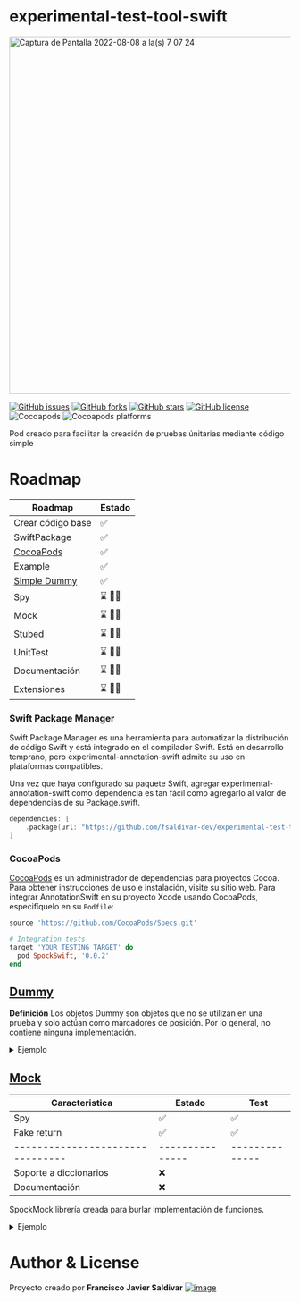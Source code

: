 # experimental-test-tool-swift


<img width="640" alt="Captura de Pantalla 2022-08-08 a la(s) 7 07 24" src="https://user-images.githubusercontent.com/16517868/183414396-108611c1-8585-4ce5-8b4f-088ea4d15f04.png">

[![GitHub issues](https://img.shields.io/github/issues/fsaldivar-dev/experimental-test-tool-swift?style=for-the-badge)](https://github.com/fsaldivar-dev/experimental-test-tool-swift/issues)
[![GitHub forks](https://img.shields.io/github/forks/fsaldivar-dev/experimental-test-tool-swift?style=for-the-badge)](https://github.com/fsaldivar-dev/experimental-test-tool-swift/network)
[![GitHub stars](https://img.shields.io/github/stars/fsaldivar-dev/experimental-test-tool-swift?style=for-the-badge)](https://github.com/fsaldivar-dev/experimental-test-tool-swift/stargazers)
[![GitHub license](https://img.shields.io/github/license/fsaldivar-dev/experimental-test-tool-swift?style=for-the-badge)](https://github.com/fsaldivar-dev/experimental-test-tool-swift/blob/main/LICENSE.md)
![Cocoapods](https://img.shields.io/cocoapods/v/SpockSwift?style=for-the-badge)
![Cocoapods platforms](https://img.shields.io/cocoapods/p/SpockSwift?style=for-the-badge)

Pod creado para facilitar la creación de pruebas únitarias mediante código simple

# Roadmap

|                Roadmap             |    Estado     |
| -----------------------------------| ------------- |
| Crear código base                  | ✅            |
| SwiftPackage                       | ✅            |
| [CocoaPods](https://cocoapods.org) | ✅            |
| Example                            | ✅            |
| [Simple Dummy](./Sources/SpockDummy/assets//SpockableDummy.md)| ✅            |
| Spy                                | ⌛ 👨‍💻         |
| Mock                               | ⌛ 👨‍💻         |
| Stubed                             | ⌛ 👨‍💻         |
| UnitTest                           | ⌛ 👨‍💻         |
| Documentación                      | ⌛  👨‍💻        |
| Extensiones                        | ⌛  👨‍💻        |


### Swift Package Manager
Swift Package Manager es una herramienta para automatizar la distribución de código Swift y está integrado en el compilador Swift. Está en desarrollo temprano, pero experimental-annotation-swift admite su uso en plataformas compatibles.


Una vez que haya configurado su paquete Swift, agregar experimental-annotation-swift como dependencia es tan fácil como agregarlo al valor de dependencias de su Package.swift.
```swift
dependencies: [
    .package(url: "https://github.com/fsaldivar-dev/experimental-test-tool-swift", .upToNextMajor(from: "0.0.1"))
]
```

### CocoaPods
[CocoaPods](https://cocoapods.org) es un administrador de dependencias para proyectos Cocoa. Para obtener instrucciones de uso e instalación, visite su sitio web. Para integrar AnnotationSwift en su proyecto Xcode usando CocoaPods, especifíquelo en su `Podfile`:


```ruby
source 'https://github.com/CocoaPods/Specs.git'

# Integration tests
target 'YOUR_TESTING_TARGET' do
  pod SpockSwift, '0.0.2'
end
```

## [Dummy](./Sources/SpockDummy/assets//SpockableDummy.md)
**Definición**
Los objetos Dummy son objetos que no se utilizan en una prueba y solo actúan como marcadores de posición. Por lo general, no contiene ninguna implementación.
<details>
    <summary>Ejemplo</summary>
    
````Swift

struct User: Codable, SpockDummy {
  let name: String
  var lastName: String
  var age: Int
  var profession: Profession
}

struct Profession: Codable, SpockDummy {
  var name: String
  var university: University
}

struct University: Codable: SpockDummy {
   let name: String
   var country: String
}

let user: User = try .dummy()
print(user.name) // return ""
print(user.age) // return 0
print(user.profession.name) // return ""
print(user.profession.university.name) // return ""
print(user.profession.university.country) // return ""

let user = try Profession.dummy()
print(profession.name) // return ""
print(profession.university.name) // return ""
print(profession.university.country) // return ""

let university = try University.dummy()
print(university.name) // return ""
print(university.country) // return ""
````
</details>

## [Mock](./Sources/SpockMock/assets/SpockMock.md)

| Caracteristica                 |     Estado    |     Test      |
| -----------------------------  | ------------- | ------------- |
| Spy                            |       ✅      |       ✅       |
| Fake return                    |       ✅      |       ✅       |
|--------------------------------|---------------|--------------  |
| Soporte a diccionarios         |              ❌                |
| Documentación                  |              ❌                |

SpockMock librería creada para burlar implementación de funciones.

<details>
    <summary>Ejemplo</summary>
    
````Swift

struct User: Decodable {
    let name: String
    let email: String
    let phone: String
    let age: Int
}


protocol Interactor {
    func fetchAllUserAction() -> [Users]
}

protocol View {
    func showUers(users: [Users])
}

final class Presenter {
    private let interactor: Interactor
    private let view: View

    init(view: View, interactor: Interactor) {
      self.interactor = interactor
      self.view = view
    }
    
    func loadData() {
        let result = interactor.getFetchUsers()
        view.showUsers(users: result)
    }
}
````
    
### Mocks
   
````Swift
    
/// Create Mocks
final class MockInteractor: Interactor, SpockMock {
    @Stubbed<(), [User]>
    var fetchAllUserAction
    func fetchAllUser() -> [Users]
        try? fetchAllUserAction.onCall(()) ?? []
    }
}

final class MockView: View, SpockMock {
    
    @Stubbed<[User], Void>
    var showUersAction
    func showUers(users: [Users]) {
        try? loadUserListAction.onCall(userList)
    }
    
}    
````
   
#### Test
    
````Swift
    
extension User: SpockDummy, Equatable {
    static func == (lhs: User, rhs: User) -> Bool {
        lhs.name == rhs.name &&
        lhs.phone == rhs.phone &&
        lhs.age == rhs.age &&
        lhs.email == rhs.email
    }
}

    
final class SpockMockTest: XCTestCase {
    var presenter: Presenter!
    var mockInteractor = MockInteractor()
    var mockView = MockView()
    
    override func setUpWithError() throws {
        presenter = PresenterImpl(view: mockView,
                                  interactor: mockInteractor,
                                  task: mockTask)
    }

    override func tearDownWithError() throws {
        presenter = nil
    }

    func testLoadData() async throws {
         // Arrage
        /// Create dummy List
        let listUserSpected: [User] = [
            try .dummy(with: .init(at: "name", with: "Fran")),
            try .dummy(with: .init(at: "name", with: "Javi"))
        ]
        
        // wehn call fetchAllUser return list spected
        mockInteractor.fetchAllUserAction.whenRun { _ in
            listUserSpected
        }
        
        // Act, execute load data
        presenter.loadData()
        
        // Accert
        XCTAssert(mockInteractor.isInvoked(stub: { $0.fetchAllUserAction }))
        XCTAssert(mockView.isInvoked(stub: {$0.showUers}))
        XCTAssert(mockView.compare(stub: {$0.showUers}, to: listUserSpected))
    }
}

````
</details>

# Author & License

Proyecto creado por **Francisco Javier Saldivar** [![image](https://img.shields.io/badge/LinkedIn-0077B5?style=for-the-badge&logo=linkedin&logoColor=white)](www.linkedin.com/in/fsaldivar-dev)


